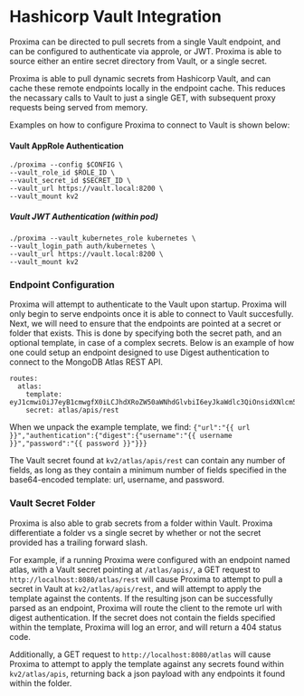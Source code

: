 # Hashicorp Vault Integration

Proxima can be directed to pull secrets from a single Vault endpoint, and can be configured to authenticate via approle, or JWT. Proxima is able to source either an entire secret directory from Vault, or a single secret. 

Proxima is able to pull dynamic secrets from Hashicorp Vault, and can cache these remote endpoints locally in the endpoint cache. This reduces the necassary calls to Vault to just a single GET, with subsequent proxy requests being served from memory.

Examples on how to configure Proxima to connect to Vault is shown below:

#### Vault AppRole Authentication
```
./proxima --config $CONFIG \
--vault_role_id $ROLE_ID \
--vault_secret_id $SECRET_ID \
--vault_url https://vault.local:8200 \
--vault_mount kv2
```

##### Vault JWT Authentication (within pod)
```
./proxima --vault_kubernetes_role kubernetes \
--vault_login_path auth/kubernetes \
--vault_url https://vault.local:8200 \
--vault_mount kv2
```

### Endpoint Configuration

Proxima will attempt to authenticate to the Vault upon startup. Proxima will only begin to serve endpoints once it is able to connect to Vault succesfully. Next, we will need to ensure that the endpoints are pointed at a secret or folder that exists. This is done by specifying both the secret path, and an optional template, in case of a complex secrets. Below is an example of how one could setup an endpoint designed to use Digest authentication to connect to the MongoDB Atlas REST API.

```
routes:
  atlas:
    template: eyJ1cmwiOiJ7eyB1cmwgfX0iLCJhdXRoZW50aWNhdGlvbiI6eyJkaWdlc3QiOnsidXNlcm5hbWUiOiJ7eyB1c2VybmFtZSB9fSIsInBhc3N3b3JkIjoie3sgcGFzc3dvcmQgfX0ifX19Cg==
    secret: atlas/apis/rest
```

When we unpack the example template, we find: `{"url":"{{ url }}","authentication":{"digest":{"username":"{{ username }}","password":"{{ password }}"}}}`

The Vault secret found at `kv2/atlas/apis/rest` can contain any number of fields,  as long as they contain a minimum number of fields specified in the base64-encoded template: url, username, and password. 

### Vault Secret Folder

Proxima is also able to grab secrets from a folder within  Vault. Proxima differentiate a folder vs a single secret by whether or not the secret provided has a trailing forward slash.

For example, if a running Proxima were configured with an endpoint named atlas, with a Vault secret pointing at `/atlas/apis/`, a GET request to `http://localhost:8080/atlas/rest` will cause Proxima to attempt to pull a secret in Vault at `kv2/atlas/apis/rest`, and will attempt to apply the template against the contents. If the resulting json can be successfully parsed as an endpoint, Proxima will route the client to the remote url with digest authentication. If the secret does not contain the fields specified within the template, Proxima will log an error, and will return a 404 status code.

Additionally, a GET request to `http://localhost:8080/atlas` will cause Proxima to attempt to apply the template against any secrets found within `kv2/atlas/apis`, returning back a json payload with any endpoints it found within the folder. 

